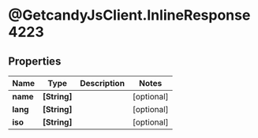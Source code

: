 # @GetcandyJsClient.InlineResponse4223

## Properties

Name | Type | Description | Notes
------------ | ------------- | ------------- | -------------
**name** | **[String]** |  | [optional] 
**lang** | **[String]** |  | [optional] 
**iso** | **[String]** |  | [optional] 


